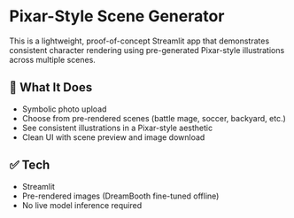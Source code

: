# Pixar-Style Scene Generator

This is a lightweight, proof-of-concept Streamlit app that demonstrates consistent character rendering using pre-generated Pixar-style illustrations across multiple scenes.

## 🧠 What It Does
- Symbolic photo upload
- Choose from pre-rendered scenes (battle mage, soccer, backyard, etc.)
- See consistent illustrations in a Pixar-style aesthetic
- Clean UI with scene preview and image download

## ✅ Tech
- Streamlit
- Pre-rendered images (DreamBooth fine-tuned offline)
- No live model inference required
